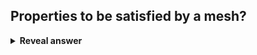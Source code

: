 ## Properties to be satisfied by a mesh?
<details>
<summary><b>Reveal answer</b></summary>
Intersection of two faces is either empty or a vertex or an edge<br><br>Manifold meshes - every edge must be shared by 2 faces (except for border edges)<br><br>Faces must have consistent normals (same outward direction)
</details>
